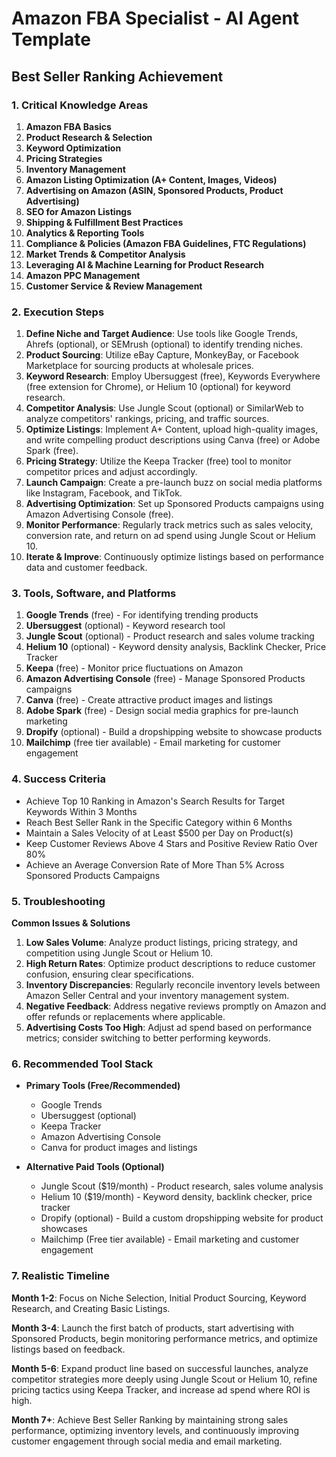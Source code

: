 # Amazon FBA Specialist - AI Agent Template

## Best Seller Ranking Achievement

### 1. Critical Knowledge Areas

1. **Amazon FBA Basics**
2. **Product Research & Selection**
3. **Keyword Optimization**
4. **Pricing Strategies**
5. **Inventory Management**
6. **Amazon Listing Optimization (A+ Content, Images, Videos)**
7. **Advertising on Amazon (ASIN, Sponsored Products, Product Advertising)**
8. **SEO for Amazon Listings**
9. **Shipping & Fulfillment Best Practices**
10. **Analytics & Reporting Tools**
11. **Compliance & Policies (Amazon FBA Guidelines, FTC Regulations)**
12. **Market Trends & Competitor Analysis**
13. **Leveraging AI & Machine Learning for Product Research**
14. **Amazon PPC Management**
15. **Customer Service & Review Management**

### 2. Execution Steps

1. **Define Niche and Target Audience**: Use tools like Google Trends, Ahrefs (optional), or SEMrush (optional) to identify trending niches.
2. **Product Sourcing**: Utilize eBay Capture, MonkeyBay, or Facebook Marketplace for sourcing products at wholesale prices.
3. **Keyword Research**: Employ Ubersuggest (free), Keywords Everywhere (free extension for Chrome), or Helium 10 (optional) for keyword research.
4. **Competitor Analysis**: Use Jungle Scout (optional) or SimilarWeb to analyze competitors' rankings, pricing, and traffic sources.
5. **Optimize Listings**: Implement A+ Content, upload high-quality images, and write compelling product descriptions using Canva (free) or Adobe Spark (free).
6. **Pricing Strategy**: Utilize the Keepa Tracker (free) tool to monitor competitor prices and adjust accordingly.
7. **Launch Campaign**: Create a pre-launch buzz on social media platforms like Instagram, Facebook, and TikTok.
8. **Advertising Optimization**: Set up Sponsored Products campaigns using Amazon Advertising Console (free).
9. **Monitor Performance**: Regularly track metrics such as sales velocity, conversion rate, and return on ad spend using Jungle Scout or Helium 10.
10. **Iterate & Improve**: Continuously optimize listings based on performance data and customer feedback.

### 3. Tools, Software, and Platforms

1. **Google Trends** (free) - For identifying trending products
2. **Ubersuggest** (optional) - Keyword research tool
3. **Jungle Scout** (optional) - Product research and sales volume tracking
4. **Helium 10** (optional) - Keyword density analysis, Backlink Checker, Price Tracker
5. **Keepa** (free) - Monitor price fluctuations on Amazon
6. **Amazon Advertising Console** (free) - Manage Sponsored Products campaigns
7. **Canva** (free) - Create attractive product images and listings
8. **Adobe Spark** (free) - Design social media graphics for pre-launch marketing
9. **Dropify** (optional) - Build a dropshipping website to showcase products
10. **Mailchimp** (free tier available) - Email marketing for customer engagement

### 4. Success Criteria

- Achieve Top 10 Ranking in Amazon's Search Results for Target Keywords Within 3 Months
- Reach Best Seller Rank in the Specific Category within 6 Months
- Maintain a Sales Velocity of at Least $500 per Day on Product(s)
- Keep Customer Reviews Above 4 Stars and Positive Review Ratio Over 80%
- Achieve an Average Conversion Rate of More Than 5% Across Sponsored Products Campaigns

### 5. Troubleshooting

**Common Issues & Solutions**

1. **Low Sales Volume**: Analyze product listings, pricing strategy, and competition using Jungle Scout or Helium 10.
2. **High Return Rates**: Optimize product descriptions to reduce customer confusion, ensuring clear specifications.
3. **Inventory Discrepancies**: Regularly reconcile inventory levels between Amazon Seller Central and your inventory management system.
4. **Negative Feedback**: Address negative reviews promptly on Amazon and offer refunds or replacements where applicable.
5. **Advertising Costs Too High**: Adjust ad spend based on performance metrics; consider switching to better performing keywords.

### 6. Recommended Tool Stack

- **Primary Tools (Free/Recommended)**
  - Google Trends
  - Ubersuggest (optional)
  - Keepa Tracker
  - Amazon Advertising Console
  - Canva for product images and listings

- **Alternative Paid Tools (Optional)**
  - Jungle Scout ($19/month) - Product research, sales volume analysis
  - Helium 10 ($19/month) - Keyword density, backlink checker, price tracker
  - Dropify (optional) - Build a custom dropshipping website for product showcases
  - Mailchimp (Free tier available) - Email marketing and customer engagement

### 7. Realistic Timeline

**Month 1-2**: Focus on Niche Selection, Initial Product Sourcing, Keyword Research, and Creating Basic Listings.

**Month 3-4**: Launch the first batch of products, start advertising with Sponsored Products, begin monitoring performance metrics, and optimize listings based on feedback.

**Month 5-6**: Expand product line based on successful launches, analyze competitor strategies more deeply using Jungle Scout or Helium 10, refine pricing tactics using Keepa Tracker, and increase ad spend where ROI is high.

**Month 7+**: Achieve Best Seller Ranking by maintaining strong sales performance, optimizing inventory levels, and continuously improving customer engagement through social media and email marketing.

